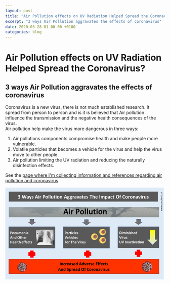 ```yaml
---
layout: post
title: "Air Pollution effects on UV Radiation Helped Spread the Coronavirus?"
excerpt: "3 ways Air Pollution aggravates the effects of coronavirus"
date: 2020-03-28 01-00-00 +0100
categories: blog
---
```


# Air Pollution effects on UV Radiation Helped Spread the Coronavirus?

## 3 ways Air Pollution aggravates the effects of coronavirus

Coronavirus is a new virus, there is not much established research. It spread from person to person and is it is believed that Air pollution influence the transmission and the negative health consequences of the virus.  
 Air pollution help make the virus more dangerous in three ways:

1. Air pollutions components compromise health and make people more vulnerable.
2. Volatile particles that becomes a vehicle for the virus and help the virus move to other people.
3. Air pollution limiting the UV radiation and reducing the naturally disinfection effects.

See the [page where I'm collecting information and references regarding air pollution and coronavirus](http://zucchetti.ch/resources-air-pollution-coronavirus).

![](/files/images/Airpollution-CoronaVirus.png)

